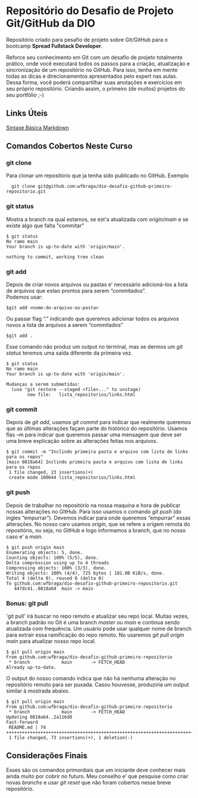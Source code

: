 # Repositório do Desafio de Projeto Git/GitHub da DIO
Repositório criado para pesafio de projeto sobre Git/GitHub para o bootcamp **Spread Fullstack Developer**.  

Reforce seu conhecimento em Git com um desafio de projeto totalmente prático, onde você executará todos os passos para a criação, atualização e sincronização de um repositório no GitHub. Para isso, tenha em mente todas as dicas e direcionamentos apresentados pelo expert nas aulas. Dessa forma, você poderá compartilhar suas anotações e exercícios em seu próprio repositório. Criando assim, o primeiro (de muitos) projetos do seu portfólio ;-)

## Links Úteis
[Sintaxe Básica Markdown](https://www.markdownguide.org/)

## Comandos Cobertos Neste Curso
### git clone
Para clonar um repositório que ja tenha sido publicado no GitHub. Exemplo  
```
  git clone git@github.com:wfbraga/dio-desafio-github-primeiro-repositorio.git
```

### git status
Mostra a branch na qual estamos, se est'a atualizada com _origin/main_ e se existe algo que falta "commitar"
```
$ git status
No ramo main
Your branch is up-to-date with 'origin/main'.

nothing to commit, working tree clean
```
### git add
Depois de criar novos arquivos ou pastas e’ necessário adicioná-los  a lista de arquivos que estao prontos para serem “commitados”.  
Podemos usar: 
```
$git add <nome-do-arquivo-ou-pasta> 
```
Ou passar flag “.” indicando que queremos adicionar todos os arquivos novos a lista de arquivos a serem “commitados”
```
$git add .
```
Esse comando não produz um output no terminal, mas se dermos um _git status_ teremos uma saída diferente da primeira vez.
```
$ git status
No ramo main
Your branch is up-to-date with 'origin/main'.

Mudanças a serem submetidas:
  (use "git restore --staged <file>..." to unstage)
        new file:   lista_repositorios/links.html
```
### git commit
Depois de _git add_, usamos _git commit_ para indicar que realmente queremos que as últimas alterações façam parte do histórico do repositório. Usamos flas –m para indicar que queremos passar uma mensagem que deve ser uma breve explicação sobre as alterações feitas nos arquivos.
```
$ git commit -m "Inclindo primeira pasta e arquivo com lista de links para os repos"
[main 0818a64] Inclindo primeira pasta e arquivo com lista de links para os repos
 1 file changed, 23 insertions(+)
 create mode 100644 lista_repositorios/links.html
```
### git push
Depois de trabalhar no repositório na nossa maquina e hora de publicar nossas alterações no GItHub. Para isso usamos o comando _git push_ (do ingles “empurrar”). Devemos indicar para onde queremos “empurrar” essas alterações. No nosso caro usamos _origin_, que se refere a origem remota do repositório, ou seja, no GitHub e logo informamos a branch, que no nosso caso e’ a _main_.
```
$ git push origin main
Enumerating objects: 5, done.
Counting objects: 100% (5/5), done.
Delta compression using up to 4 threads
Compressing objects: 100% (3/3), done.
Writing objects: 100% (4/4), 725 bytes | 181.00 KiB/s, done.
Total 4 (delta 0), reused 0 (delta 0)
To github.com:wfbraga/dio-desafio-github-primeiro-repositorio.git
   447dc41..0818a64  main -> main
```
### Bonus: git pull
'git pull' irá buscar no repo remoto e atualizar seu repo local. Muitas vezes, a branch padrão no Git é uma branch _master_ ou _main_ e continua sendo atualizada com frequência. Um usuário pode usar qualquer nome de branch para extrair essa ramificação do repo remoto. No usaremos _git pull origin main_ para atualizar nosso repo local.
```
$ git pull origin main
From github.com:wfbraga/dio-desafio-github-primeiro-repositorio
 * branch            main       -> FETCH_HEAD
Already up-to-date.
```
O output do nosso comando indica que não há nenhuma alteração no repositório remoto para ser puxada. Casou houvesse, produziria um output similar à mostrada abaixo. 

```
$ git pull origin main
From github.com:wfbraga/dio-desafio-github-primeiro-repositorio
 * branch            main       -> FETCH_HEAD
Updating 0818a64..2a116d8
Fast-forward
 README.md | 74 +++++++++++++++++++++++++++++++++++++++++++++++++++++++++++++++++++++++++-
 1 file changed, 73 insertions(+), 1 deletion(-)
```
## Considerações Finais
Esses são os comandos primordiais que um iniciante deve conhecer mais ainda muito por cobrir no futuro. Meu conselho e’ que pesquise como criar novas _branchs_ e usar _git reset_ que não foram cobertos nesse breve repositório.  
